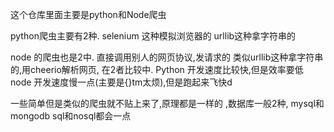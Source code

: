 这个仓库里面主要是python和Node爬虫




python爬虫主要有2种.
selenium 这种模拟浏览器的
urllib这种拿字符串的



node 的爬虫也是2中.
直接调用别人的网页协议,发请求的
类似urllib这种拿字符串的,用cheerio解析网页,
在2者比较中.
Python 开发速度比较快,但是效率要低
node 开发速度慢一点(主要是{}tm太烦),但是跑起来飞快d


一些简单但是类似的爬虫就不贴上来了,原理都是一样的 ,数据库一般2种,  mysql和mongodb
sql和nosql都会一点

